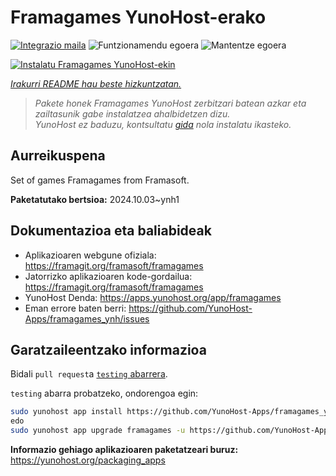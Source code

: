<!--
Ohart ongi: README hau automatikoki sortu da <https://github.com/YunoHost/apps/tree/master/tools/readme_generator>ri esker
EZ editatu eskuz.
-->

# Framagames YunoHost-erako

[![Integrazio maila](https://apps.yunohost.org/badge/integration/framagames)](https://ci-apps.yunohost.org/ci/apps/framagames/)
![Funtzionamendu egoera](https://apps.yunohost.org/badge/state/framagames)
![Mantentze egoera](https://apps.yunohost.org/badge/maintained/framagames)

[![Instalatu Framagames YunoHost-ekin](https://install-app.yunohost.org/install-with-yunohost.svg)](https://install-app.yunohost.org/?app=framagames)

*[Irakurri README hau beste hizkuntzatan.](./ALL_README.md)*

> *Pakete honek Framagames YunoHost zerbitzari batean azkar eta zailtasunik gabe instalatzea ahalbidetzen dizu.*  
> *YunoHost ez baduzu, kontsultatu [gida](https://yunohost.org/install) nola instalatu ikasteko.*

## Aurreikuspena

Set of games Framagames from Framasoft.

**Paketatutako bertsioa:** 2024.10.03~ynh1
## Dokumentazioa eta baliabideak

- Aplikazioaren webgune ofiziala: <https://framagit.org/framasoft/framagames>
- Jatorrizko aplikazioaren kode-gordailua: <https://framagit.org/framasoft/framagames>
- YunoHost Denda: <https://apps.yunohost.org/app/framagames>
- Eman errore baten berri: <https://github.com/YunoHost-Apps/framagames_ynh/issues>

## Garatzaileentzako informazioa

Bidali `pull request`a [`testing` abarrera](https://github.com/YunoHost-Apps/framagames_ynh/tree/testing).

`testing` abarra probatzeko, ondorengoa egin:

```bash
sudo yunohost app install https://github.com/YunoHost-Apps/framagames_ynh/tree/testing --debug
edo
sudo yunohost app upgrade framagames -u https://github.com/YunoHost-Apps/framagames_ynh/tree/testing --debug
```

**Informazio gehiago aplikazioaren paketatzeari buruz:** <https://yunohost.org/packaging_apps>
